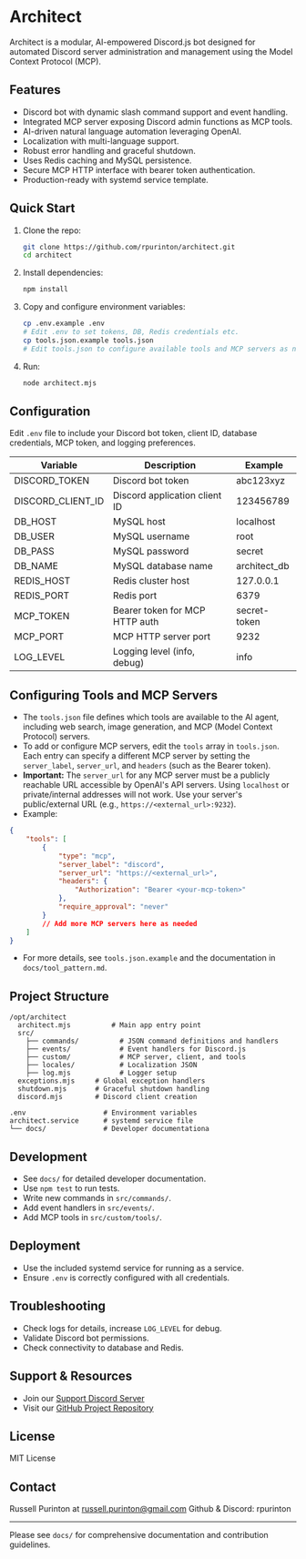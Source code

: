 # Architect

Architect is a modular, AI-empowered Discord.js bot designed for automated Discord server administration and management using the Model Context Protocol (MCP).

## Features

- Discord bot with dynamic slash command support and event handling.
- Integrated MCP server exposing Discord admin functions as MCP tools.
- AI-driven natural language automation leveraging OpenAI.
- Localization with multi-language support.
- Robust error handling and graceful shutdown.
- Uses Redis caching and MySQL persistence.
- Secure MCP HTTP interface with bearer token authentication.
- Production-ready with systemd service template.

## Quick Start

1. Clone the repo:

   ```bash
   git clone https://github.com/rpurinton/architect.git
   cd architect
   ```

2. Install dependencies:

   ```bash
   npm install
   ```

3. Copy and configure environment variables:

   ```bash
   cp .env.example .env
   # Edit .env to set tokens, DB, Redis credentials etc.
   cp tools.json.example tools.json
   # Edit tools.json to configure available tools and MCP servers as needed
   ```

4. Run:

   ```bash
   node architect.mjs
   ```

## Configuration

Edit `.env` file to include your Discord bot token, client ID, database credentials, MCP token, and logging preferences.

| Variable         | Description                     | Example             |
|------------------|---------------------------------|---------------------|
| DISCORD_TOKEN    | Discord bot token              | abc123xyz           |
| DISCORD_CLIENT_ID| Discord application client ID  | 123456789           |
| DB_HOST          | MySQL host                    | localhost           |
| DB_USER          | MySQL username                | root                |
| DB_PASS          | MySQL password                | secret              |
| DB_NAME          | MySQL database name           | architect_db         |
| REDIS_HOST       | Redis cluster host            | 127.0.0.1           |
| REDIS_PORT       | Redis port                   | 6379                |
| MCP_TOKEN        | Bearer token for MCP HTTP auth | secret-token         |
| MCP_PORT         | MCP HTTP server port          | 9232                |
| LOG_LEVEL        | Logging level (info, debug)    | info                |

## Configuring Tools and MCP Servers

- The `tools.json` file defines which tools are available to the AI agent, including web search, image generation, and MCP (Model Context Protocol) servers.
- To add or configure MCP servers, edit the `tools` array in `tools.json`. Each entry can specify a different MCP server by setting the `server_label`, `server_url`, and `headers` (such as the Bearer token).
- **Important:** The `server_url` for any MCP server must be a publicly reachable URL accessible by OpenAI's API servers. Using `localhost` or private/internal addresses will not work. Use your server's public/external URL (e.g., `https://<external_url>:9232`).
- Example:

```json
{
    "tools": [
        {
            "type": "mcp",
            "server_label": "discord",
            "server_url": "https://<external_url>",
            "headers": {
                "Authorization": "Bearer <your-mcp-token>"
            },
            "require_approval": "never"
        }
        // Add more MCP servers here as needed
    ]
}
```

- For more details, see `tools.json.example` and the documentation in `docs/tool_pattern.md`.

## Project Structure

```plaintext
/opt/architect
  architect.mjs          # Main app entry point
  src/
    ├── commands/          # JSON command definitions and handlers
    ├── events/            # Event handlers for Discord.js
    ├── custom/            # MCP server, client, and tools
    ├── locales/           # Localization JSON
    ├── log.mjs            # Logger setup
  exceptions.mjs     # Global exception handlers
  shutdown.mjs       # Graceful shutdown handling
  discord.mjs        # Discord client creation

.env                   # Environment variables
architect.service      # systemd service file
└── docs/              # Developer documentationa
```

## Development

- See `docs/` for detailed developer documentation.
- Use `npm test` to run tests.
- Write new commands in `src/commands/`.
- Add event handlers in `src/events/`.
- Add MCP tools in `src/custom/tools/`.

## Deployment

- Use the included systemd service for running as a service.
- Ensure `.env` is correctly configured with all credentials.

## Troubleshooting

- Check logs for details, increase `LOG_LEVEL` for debug.
- Validate Discord bot permissions.
- Check connectivity to database and Redis.

## Support & Resources

- Join our [Support Discord Server](https://discord.gg/Mgnaezufwc)
- Visit our [GitHub Project Repository](https://github.com/rpurinton/architect)

## License

MIT License

## Contact

Russell Purinton at <russell.purinton@gmail.com>
Github & Discord: rpurinton

---

Please see `docs/` for comprehensive documentation and contribution guidelines.
